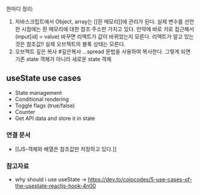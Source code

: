 ---
---

한마디 정리:

1.  자바스크립트에서 Object, array는 [[흰 메모리]]에 관리가 된다. 실제 변수를 선언한 시점에는 흰 메모리에 대한 참조 주소만 가지고 있다. 만약에 바로 키로 접근해서 (input[id] = value) 바꾸면 리액트가 값이 바뀌었는지 모른다. 리액트가 알고 있는 것은 참조값!! 실제 오브젝트의 블록 상태는 모른다.
2. 오브젝트 깊은 복사 #깊은복사 ...spread 문법을 사용하여 복사한다. 그렇게 되면 기존 state 객체가 아니라 새로운 state 객체

## useState use cases

-   State management
-   Conditional rendering
-   Toggle flags (true/false)
-   Counter
-   Get API data and store it in state


### 연결 문서
- [[JS-객체와 배열은 참조값만 저장하고 있다.]]

### 참고자료
- why should i use useState 
-> https://dev.to/colocodes/5-use-cases-of-the-usestate-reactjs-hook-4n00
